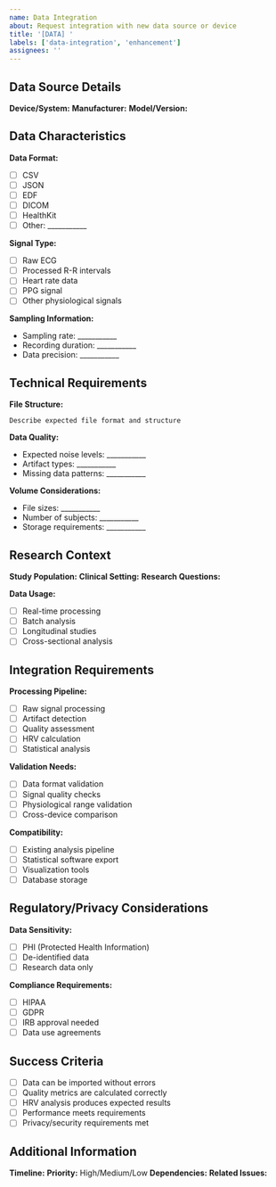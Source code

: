 ```yaml
---
name: Data Integration
about: Request integration with new data source or device
title: '[DATA] '
labels: ['data-integration', 'enhancement']
assignees: ''
---
```


## Data Source Details

**Device/System:** 
**Manufacturer:** 
**Model/Version:** 

## Data Characteristics

**Data Format:**
- [ ] CSV
- [ ] JSON
- [ ] EDF
- [ ] DICOM
- [ ] HealthKit
- [ ] Other: ___________

**Signal Type:**
- [ ] Raw ECG
- [ ] Processed R-R intervals
- [ ] Heart rate data
- [ ] PPG signal
- [ ] Other physiological signals

**Sampling Information:**
- Sampling rate: ___________
- Recording duration: ___________
- Data precision: ___________

## Technical Requirements

**File Structure:**
```
Describe expected file format and structure
```

**Data Quality:**
- Expected noise levels: ___________
- Artifact types: ___________
- Missing data patterns: ___________

**Volume Considerations:**
- File sizes: ___________
- Number of subjects: ___________
- Storage requirements: ___________

## Research Context

**Study Population:** 
**Clinical Setting:** 
**Research Questions:** 

**Data Usage:**
- [ ] Real-time processing
- [ ] Batch analysis
- [ ] Longitudinal studies
- [ ] Cross-sectional analysis

## Integration Requirements

**Processing Pipeline:**
- [ ] Raw signal processing
- [ ] Artifact detection
- [ ] Quality assessment
- [ ] HRV calculation
- [ ] Statistical analysis

**Validation Needs:**
- [ ] Data format validation
- [ ] Signal quality checks
- [ ] Physiological range validation
- [ ] Cross-device comparison

**Compatibility:**
- [ ] Existing analysis pipeline
- [ ] Statistical software export
- [ ] Visualization tools
- [ ] Database storage

## Regulatory/Privacy Considerations

**Data Sensitivity:**
- [ ] PHI (Protected Health Information)
- [ ] De-identified data
- [ ] Research data only

**Compliance Requirements:**
- [ ] HIPAA
- [ ] GDPR
- [ ] IRB approval needed
- [ ] Data use agreements

## Success Criteria

- [ ] Data can be imported without errors
- [ ] Quality metrics are calculated correctly
- [ ] HRV analysis produces expected results
- [ ] Performance meets requirements
- [ ] Privacy/security requirements met

## Additional Information

**Timeline:** 
**Priority:** High/Medium/Low
**Dependencies:** 
**Related Issues:** 
